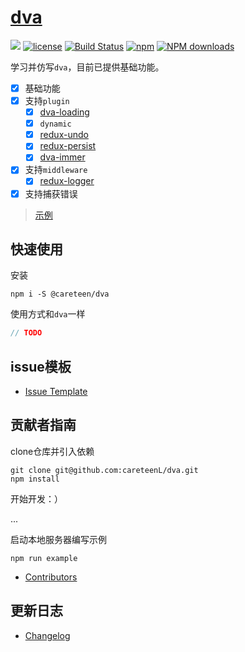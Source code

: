 # [dva](https://github.com/careteenL/dva)
[![](https://img.shields.io/badge/Powered%20by-dva-brightgreen.svg)](https://github.com/careteenL/dva)
[![license](https://img.shields.io/badge/license-MIT-blue.svg)](https://github.com/careteenL/dva/blob/master/LICENSE)
[![Build Status](https://travis-ci.org/careteenL/dva.svg?branch=master)](https://travis-ci.org/careteenL/dva)
[![npm](https://img.shields.io/badge/npm-0.1.0-orange.svg)](https://www.npmjs.com/package/@careteen/dva)
[![NPM downloads](http://img.shields.io/npm/dm/@careteen/dva.svg?style=flat-square)](http://www.npmtrends.com/@careteen/dva)

<!-- [English Document](./README.en_US.md) -->

学习并仿写`dva`，目前已提供基础功能。

- [x] 基础功能
- [x] 支持`plugin`
  - [x] [dva-loading](./plugins/dva-loading.js)
  - [x] `dynamic`
  - [x] [redux-undo](./plugins/redux-undo.js)
  - [x] [redux-persist](./plugins/redux-persist)
  - [x] [dva-immer](./plugins/dva-immer.js)
- [x] 支持`middleware`
  - [x] [redux-logger](./middlewares/redux-logger.js)
- [x] 支持捕获错误

> [示例](./examples)

## 快速使用

安装
```shell
npm i -S @careteen/dva
```

使用方式和`dva`一样

```js
// TODO
```


## issue模板

- [Issue Template](./ISSUETEMPLATE.md)

## 贡献者指南

clone仓库并引入依赖
```shell
git clone git@github.com:careteenL/dva.git
npm install
```
开始开发：）

...

启动本地服务器编写示例
```shell
npm run example
```
- [Contributors](https://github.com/careteenL/dva/graphs/contributors)

## 更新日志

- [Changelog](./CHANGELOG.md)

